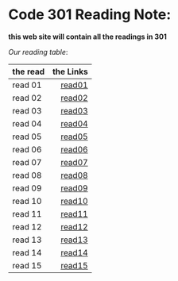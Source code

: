 # Code 301 Reading Note:

**this web site will contain all the readings in 301**


*Our reading table*:


|__the read__  | __the Links__|
| ------------ | ------------:|
|   read 01    | [read01](https://github.com/Ammarhr/reading-notes-301/blob/master/class-01.md)   |
|   read 02    | [read02](https://github.com/Ammarhr/reading-notes-301/blob/master/class-02.md)   |
|   read 03    | [read03](https://github.com/Ammarhr/reading-notes-301/blob/master/class-03.md)   |
|   read 04    | [read04](https://github.com/Ammarhr/reading-notes-301/blob/master/class-04.md)   |
|   read 05    | [read05]()   |
|   read 06    | [read06]()   | 
|   read 07    | [read07]()   |
|   read 08    | [read08]()   |
|   read 09    | [read09]()   |
|   read 10    | [read10]()   |
|   read 11    | [read11]()   |
|   read 12    | [read12]()   |
|   read 13    | [read13]()   |
|   read 14    | [read14]()   |
|   read 15    | [read15]()   |